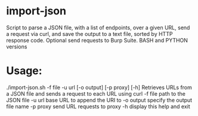 # import-json

Script to parse a JSON file, with a list of endpoints, over a given URL, send a request via curl, and save the output to a text file, sorted by HTTP response code. Optional send requests to Burp Suite. BASH and PYTHON versions

# Usage: 

./import-json.sh -f file -u url [-o output] [-p proxy] [-h]
Retrieves URLs from a JSON file and sends a request to each URL using curl
  -f file         path to the JSON file
  -u url          base URL to append the URI to
  -o output       specify the output file name
  -p proxy        send URL requests to proxy
  -h              display this help and exit
